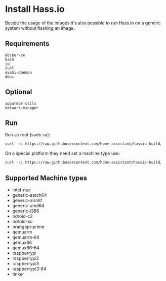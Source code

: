 # Install Hass.io

Beside the usage of the images it's also possible to run Hass.io on a generic system without flashing an image.

## Requirements

```
docker-ce
bash
jq
curl
avahi-daemon
dbus
```

## Optional

```
apparmor-utils
network-manager
```

## Run

Run as root (sudo su):

```bash
curl -sL https://raw.githubusercontent.com/home-assistant/hassio-build/master/install/hassio_install | bash -s
```

On a special platform they need set a machine type use:

```bash
curl -sL https://raw.githubusercontent.com/home-assistant/hassio-build/master/install/hassio_install | bash -s -- -m MY_MACHINE
```

## Supported Machine types

- intel-nuc
- generic-aarch64
- generic-armhf
- generic-amd64
- generic-i386
- odroid-c2
- odroid-xu
- orangepi-prime
- qemuarm
- qemuarm-64
- qemux86
- qemux86-64
- raspberrypi
- raspberrypi2
- raspberrypi3
- raspberrypi3-64
- tinker
